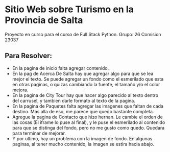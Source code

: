 # Sitio Web sobre Turismo en la Provincia de Salta

Proyecto en curso para el curso de Full Stack Python.
Grupo: 26
Comision 23037


## Para Resolver:
* En la pagina de inicio falta agregar contenido.
* En la pag de Acerca De Salta hay que agregar algo para que se lea mejor el texto. Se puede agregar un fondo como el esmerilado que esta en otras paginas, o quizas cambiando la fuente, el tamaño y/o el color mejora.
* En la pagina de City Tour hay que hacer algo parecido al texto dentro del carrusel, y tambien darle formato al texto de la pagina.
* En la pagina de Paquetes falta agregar las imagenes que faltan de cada destino. Mas alla de eso, me parece que quedo bastante completa.
* Agregue la pagina de Contacto que hizo hernan. Le cambie el orden de las cosas (El iframe lo puse al final), y le puse el esmerilado al contenido para que se distinga del fondo, pero no me gusto como quedo. Quedara para terminar de mejorar.
* Y por ultimo, hay un problema con la imagen de fondo. En algunas paginas, al tener mucho contenido, la imagen se estira hacia abajo.
